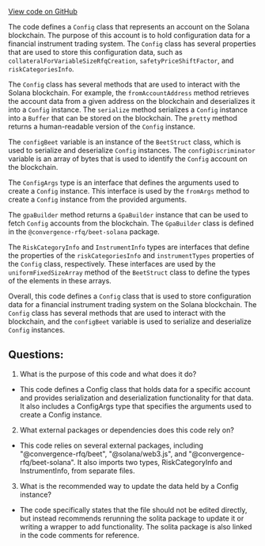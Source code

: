 [View code on GitHub](https://github.com/convergence-rfq/convergence-program-library/risk-engine/js/generated/accounts/Config.ts)

The code defines a `Config` class that represents an account on the Solana blockchain. The purpose of this account is to hold configuration data for a financial instrument trading system. The `Config` class has several properties that are used to store this configuration data, such as `collateralForVariableSizeRfqCreation`, `safetyPriceShiftFactor`, and `riskCategoriesInfo`. 

The `Config` class has several methods that are used to interact with the Solana blockchain. For example, the `fromAccountAddress` method retrieves the account data from a given address on the blockchain and deserializes it into a `Config` instance. The `serialize` method serializes a `Config` instance into a `Buffer` that can be stored on the blockchain. The `pretty` method returns a human-readable version of the `Config` instance.

The `configBeet` variable is an instance of the `BeetStruct` class, which is used to serialize and deserialize `Config` instances. The `configDiscriminator` variable is an array of bytes that is used to identify the `Config` account on the blockchain.

The `ConfigArgs` type is an interface that defines the arguments used to create a `Config` instance. This interface is used by the `fromArgs` method to create a `Config` instance from the provided arguments.

The `gpaBuilder` method returns a `GpaBuilder` instance that can be used to fetch `Config` accounts from the blockchain. The `GpaBuilder` class is defined in the `@convergence-rfq/beet-solana` package.

The `RiskCategoryInfo` and `InstrumentInfo` types are interfaces that define the properties of the `riskCategoriesInfo` and `instrumentTypes` properties of the `Config` class, respectively. These interfaces are used by the `uniformFixedSizeArray` method of the `BeetStruct` class to define the types of the elements in these arrays.

Overall, this code defines a `Config` class that is used to store configuration data for a financial instrument trading system on the Solana blockchain. The `Config` class has several methods that are used to interact with the blockchain, and the `configBeet` variable is used to serialize and deserialize `Config` instances.
## Questions: 
 1. What is the purpose of this code and what does it do?
- This code defines a Config class that holds data for a specific account and provides serialization and deserialization functionality for that data. It also includes a ConfigArgs type that specifies the arguments used to create a Config instance.

2. What external packages or dependencies does this code rely on?
- This code relies on several external packages, including "@convergence-rfq/beet", "@solana/web3.js", and "@convergence-rfq/beet-solana". It also imports two types, RiskCategoryInfo and InstrumentInfo, from separate files.

3. What is the recommended way to update the data held by a Config instance?
- The code specifically states that the file should not be edited directly, but instead recommends rerunning the solita package to update it or writing a wrapper to add functionality. The solita package is also linked in the code comments for reference.